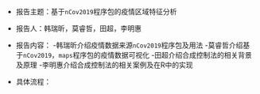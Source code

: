 - 报告主题：基于`nCov2019`程序包的疫情区域特征分析

- 报告人：韩瑞昕，莫睿哲，田超，李明惠

- 报告内容：
  -韩瑞昕介绍疫情数据来源`nCov2019`程序包及用法
  -莫睿哲介绍基于`nCov2019`，`maps`程序包的疫情数据可视化
  -田超介绍合成控制法的相关背景及原理
  -李明惠介绍合成控制法的相关案例及在R中的实现

- 具体流程：
